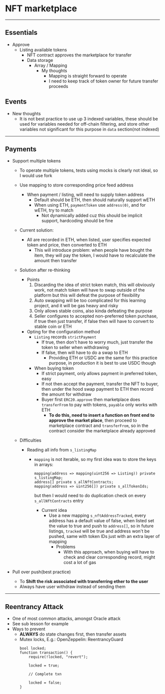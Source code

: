 
# NFT marketplace

---

## Essentials

- Approve
    - Listing available tokens
        - NFT contract approves the marketplace for transfer
        - Data storage
            - Array / Mapping
                - My thoughts
                    - Mapping is straight forward to operate
                    - I need to keep track of token owner for future transfer proceeds

## Events

- New thoughts
    - It is not best practice to use up 3 indexed variables, these should be used for variables needed for off-chain filtering, and store other variables not significant for this purpose in `data` section(not indexed)

---

## Payments

- Support multiple tokens

    - To operate multiple tokens, tests using mocks is clearly not ideal, so I would use fork
    - Use mapping to store corresponding price feed address
        - When payment / listing, will need to supply token address
            - Default should be ETH, then should naturally support wETH
            - When using ETH, `paymentToken` use `address(0)`, and for wETH, try to match
                - Not dynamically added cuz this should be implicit support, hardcoding should be fine
    - Current solution:
        - All are recorded in ETH, when listed, user specifies expected token and price, then converted to ETH
            - This will introduce problem: when people have bought the item, they will pay the token, I would have to recalculate the amount then transfer
    - Solution after re-thinking
        - Points
            1. Discarding the idea of strict token match, this will obviously work, not match token will have to swap outside of the platform but this will defeat the purpose of flexibility
            2. Auto swapping will be too complicated for this learning project, and it will be gas heavy and risky
            3. Only allows stable coins, also kinda defeating the purpose
            4. Seller configures to accepted non-preferred token purchase, if true then just transfer, if false then will have to convert to stable coin or ETH
        - Opting for the configuration method
            - `Listing` records `strictPayment`
                - If true, then don't have to worry much, just transfer the token to seller when withdrawing
                - If false, then will have to do a swap to ETH
                    - Providing ETH or USDC are the same for this practice purpose, in production it is best to use USDC though
            - When buying token
                - If strict payment, only allows payment in preferred token, easy
                - If not then accept the payment, transfer the NFT to buyer, then under the hood swap payment to ETH then record the amount for withdraw
                - Buyer first `ERC20.approve` then marketplace does `transferFrom` to pay with tokens, `payable` only works with ETH
                    - **To do this, need to insert a function on front end to approve the market place**, then proceed to marketplace contract and `transferFrom`, so in the contract consider the marketplace already approved
    - Difficulties

        - Reading all info from `s_listingMap`

            - `mapping` is not iterable, so my first idea was to store the keys in arrays:

                ```solidity
                mapping(address => mapping(uint256 => Listing)) private s_listingMap;
                address[] private s_allNftContracts;
                mapping(address => uint256[]) private s_allTokenIds;
                ```

                but then I would need to do duplication check on every `s_allNftContracts` entry

                - Current idea
                    - Use a new mapping `s_nftAddressTracked`, every address has a default value of false, when listed set the value to true and push to `address[]`, so in future listings, `tracked` will be true and address won't be pushed, same with token IDs just with an extra layer of mapping
                        - Problems
                            - With this approach, when buying will have to check and clear corresponding record, might cost a lot of gas
- Pull over push(best practice)
    - To **Shift the risk associated with transferring ether to the user**
    - Always have user withdraw instead of sending them

***
## Reentrancy Attack
- One of most common attacks, amongst Oracle attack
- See sub lesson for example
- Ways to prevent
    - **ALWAYS** do state changes first, then transfer assets
    - Mutex locks, E.g.: OpenZeppelin: ReentrancyGuard
        ```solidity
        bool locked;
        function transaction() {
            require(!locked, "revert");

            locked = true;

            // Complete txn

            locked = false;
        }
        ```

